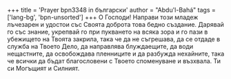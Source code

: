 +++
title = 'Prayer bpn3348 in български'
author = "Abdu'l-Bahá"
tags = ['lang-bg', 'bpn-unsorted']
+++
О Господи! Направи този младеж лъчезарен и удостои със Своята доброта това бедно създание. Дарявай го със знание, укрепвай го при пукването на всяка зора и го пази в убежището на Твоята закрила, така че да не съгрешава, да се отдаде в служба на Твоето Дело, да направлява блуждаещите, да води нещастните, да освобождава пленниците и да разбужда нехайните, така че всички да бъдат благословени с Твоето споменуване и възхвала. Ти си Могъщият и Силният.
